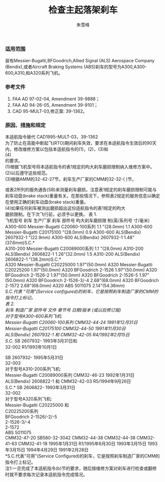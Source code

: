 ﻿---
amendno: 39-1853  
cadno: CAD1997-MULT-06  
title: 检查主起落架刹车  
publishdate: 1997-03-06  
effdate: 1997-03-13  
acmodels: ["MULT"]  
tags: []  
engs: []  
pns: ["C20060-100","C20175100","C20089000","2606822-1","C20225000","C20225200","2-1526","2-1526-2","2-1526-5","2-1526-3","2-1526-4","2-1572","5011075"]  
mfrs: ["AIRBUS","Messier-Bugatti","BFGoodrich","ALS(Bendix)","ABS"]  
admins: 民航总局  
author: 朱雪峰  
---
  
### 适用范围  
装有Messier-Bugatti,BFGoodrich,Allied Signal (ALS) Aerospace Company (Bendix),或者Aircraft Braking Systems (ABS)刹车的型号为A300,A300-600,A310,和A320系列飞机。  
  
<!--more-->  
### 参考文件  
  1) FAA AD 97-02-04, Amendment 39-9888；  
  2) FAA AD 94-26-05, Amendment 39-9101；  
  3) CAD 95-MULT-03,修正案: 39-1362。  
  
### 原因、措施和规定  

  本适航指令替代 CAD1995-MULT-03，39-1362  
为了防止在高能中断起飞(RTO)期间刹车失效，要求在本适航指令生效后的90天内，修改维修方案以包括本适航指令的(1)，(2)，(3)和  
(4)  
的要求。  
  (1)根据飞机型号将本适航指令的表1规定的昀大刹车磨损限制纳入维修方案中。  
  (2)以后遵守这些规范。  
  (3)根据AMM的32-42-27节，刹车生产厂家的CMM的32-32-( )节，  
  
或表2所列的服务通告(SB)来测量刹车磨损。注意表1规定的刹车磨损限制可能与刹车动盘(brake stack)重量有关。在那些情况下，参照表2规定的服务信息以确定在使用正确的刹车动盘(brake stack)重量。  
(4)如果任何刹车被测出磨损超出这份适航指令的表1规定的昀大  
磨损限制。在下次飞行前，必须予以更换。 表 1.  
飞机型号 刹车 生产厂家 刹车 部件号 昀大刹车磨损限 制(英/系列号 寸/毫米) A300-600 Messier-Bugatti C20060-100系列 1.1 "(28.0mm) 1.1 A300-600 Messier-Bugatti C20175100 "(28.0mm) 0.9 A300-600 ALS(Bendix) 2607932-1 "(22.9mm) A300-600 ALS(Bendix) 2607932-1 1.48"(37.6mm)S.C.*  
A310-200 Messier-Bugatti C20089000系列 1.1 "(28.0mm) A310-200 ALS(Bendix) 2606822-1 1.26"(32.0mm) 1.5 A310-200 ALS(Bendix) 2606822-1 "(38.2mm)S.C.*  
A320 Messier-Bugatti C20225000 1.97"(50.0mm) A320 Messier-Bugatti C20225200 1.97"(50.0mm) A320 BFGoodrich 2-1526 1.97"(50.0mm) A320 BFGoodrich 2-1526-2 1.97"(50.0mm) A320 BFGoodrich 2-1526-5 1.97"(50.0mm) A320 BFGoodrich 2-1526-3/-4 2.68"(68.0mm) A320 BFGoodrich 2-1572 2.68"(68.0mm) A320 ABS 5011075 2.14"(54.36mm)  
*S.C.代表 “可用”(Service configured)的刹车，它是按照刹车制造厂家的CMM的指令打上标记。  
表 2.  
刹车 制造厂家 部件号 文件 章节号 日期/版本 (或以后修订版)  
对于型号A300-600系列飞机:  
Messier-Bugatti  C20060-100系列  CMM32-44-24  1991年12月31日  
Messier-Bugatti  C20175100  CMM32-44-50  1991年11月30日  
ALS(Bendix)  2607932-1 和  CMM32-42-05  R4/1992年2月15日  
S.C.*  SB 2607932- 1993年3月31日和  
32-002  R1/1993年10月1日  
  
SB 2607932- 1995年5月31日  
32-003  
对于型号A310-200系列飞机:  
Messier-Bugatti  C20089000系列  CMM32-46-23  1992年1月31日  
ALS(Bendix)  2606822-1 和  CMM32-42-03  R5/1994年9月26日  
S.C.*  SB 2606822- 1993年3月31日  
32-002  
对于型号A320系列飞机:  
Messier-Bugatti  C20225000 和  
C20225200系列  
BFGoodrich  2-1526/-2/-5  
2-1526-3/-4  
2-1572  
ABS  5011075  
CMM32-47-20 SB580-32-3042 CMM32-44-38 CMM32-44-38 CMM32-41-63 CMM32-41-18 1995年1月31日 R1/1995年6月30日 1993年3月15日 1993年3月15日 1994年4月29日 1991年2月28日  
  *S.C.代表"可用"(Service Configured)的刹车，它是按照刹车制造厂家的CMM的指令打上标记。  
  注1:一旦完成了本适航指令(b)节的要求，随后按维修方案对刹车进行检查或翻修时就不要求每次记录本适航指令完成情况。  
